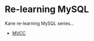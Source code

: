 # Re-learning MySQL

Kane re-learning MySQL series...

- [MVCC](https://github.com/kekaiwang/re-study-go/blob/main/mysql/mvcc.md)
